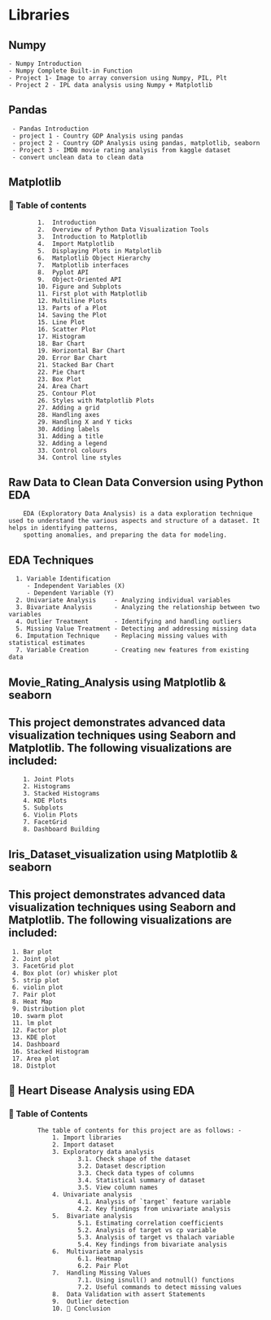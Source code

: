 # Libraries
## Numpy 
    - Numpy Introduction
    - Numpy Complete Built-in Function
    - Project 1- Image to array conversion using Numpy, PIL, Plt
    - Project 2 - IPL data analysis using Numpy + Matplotlib

## Pandas
     - Pandas Introduction
     - project 1 - Country GDP Analysis using pandas
     - project 2 - Country GDP Analysis using pandas, matplotlib, seaborn
     - Project 3 - IMDB movie rating analysis from kaggle dataset
     - convert unclean data to clean data 

## Matplotlib
   ### 📝 Table of contents
            1.	Introduction
            2.	Overview of Python Data Visualization Tools
            3.	Introduction to Matplotlib  
            4.	Import Matplotlib  
            5.	Displaying Plots in Matplotlib     
            6.	Matplotlib Object Hierarchy      
            7.	Matplotlib interfaces        
            8.	Pyplot API        
            9.	Object-Oriented API        
            10.	Figure and Subplots        
            11.	First plot with Matplotlib        
            12.	Multiline Plots        
            13.	Parts of a Plot        
            14.	Saving the Plot        
            15.	Line Plot        
            16.	Scatter Plot        
            17.	Histogram        
            18.	Bar Chart        
            19.	Horizontal Bar Chart        
            20.	Error Bar Chart        
            21.	Stacked Bar Chart       
            22.	Pie Chart      
            23.	Box Plot        
            24.	Area Chart        
            25.	Contour Plot        
            26.	Styles with Matplotlib Plots       
            27.	Adding a grid        
            28.	Handling axes       
            29.	Handling X and Y ticks        
            30.	Adding labels       
            31.	Adding a title       
            32.	Adding a legend     
            33.	Control colours     
            34.	Control line styles       
 ## Raw Data to Clean Data Conversion using Python EDA
        EDA (Exploratory Data Analysis) is a data exploration technique used to understand the various aspects and structure of a dataset. It helps in identifying patterns, 
        spotting anomalies, and preparing the data for modeling.
   ## EDA Techniques
      1. Variable Identification
         - Independent Variables (X)
         - Dependent Variable (Y)
      2. Univariate Analysis     - Analyzing individual variables
      3. Bivariate Analysis      - Analyzing the relationship between two variables
      4. Outlier Treatment       - Identifying and handling outliers
      5. Missing Value Treatment - Detecting and addressing missing data
      6. Imputation Technique    - Replacing missing values with statistical estimates
      7. Variable Creation       - Creating new features from existing data

## Movie_Rating_Analysis using Matplotlib & seaborn
   ## This project demonstrates advanced data visualization techniques using Seaborn and Matplotlib. The following visualizations are included:
        1. Joint Plots  
        2. Histograms  
        3. Stacked Histograms  
        4. KDE Plots  
        5. Subplots  
        6. Violin Plots  
        7. FacetGrid  
        8. Dashboard Building 

## Iris_Dataset_visualization using Matplotlib & seaborn
  ## This project demonstrates advanced data visualization techniques using Seaborn and Matplotlib. The following visualizations are included:
     1. Bar plot
     2. Joint plot
     3. FacetGrid plot
     4. Box plot (or) whisker plot
     5. strip plot
     6. violin plot
     7. Pair plot
     8. Heat Map
     9. Distribution plot
     10. swarm plot
     11. lm plot
     12. Factor plot
     13. KDE plot
     14. Dashboard
     16. Stacked Histogram
     17. Area plot
     18. Distplot

## 💓 Heart Disease Analysis using EDA
   ###  📑 Table of Contents
            The table of contents for this project are as follows: -
                1. Import libraries
                2. Import dataset
                3. Exploratory data analysis
                       3.1. Check shape of the dataset
                	   3.2. Dataset description
                       3.3. Check data types of columns
                       3.4. Statistical summary of dataset
                       3.5. View column names
                4. Univariate analysis
                       4.1. Analysis of `target` feature variable
                       4.2. Key findings from univariate analysis
                5.  Bivariate analysis
                       5.1. Estimating correlation coefficients
                       5.2. Analysis of target vs cp variable
                       5.3. Analysis of target vs thalach variable
                       5.4. Key findings from bivariate analysis
                6.	Multivariate analysis
                       6.1. Heatmap
                       6.2. Pair Plot
                7.	Handling Missing Values
                       7.1. Using isnull() and notnull() functions
                       7.2. Useful commands to detect missing values
                8.	Data Validation with assert Statements
                9.	Outlier detection
                10.	📝 Conclusion
